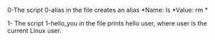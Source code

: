 0-The script 0-alias in the file creates an alias
	*Name: ls
	*Value: rm *

1- The script 1-hello_you in the file prints hello user, where user is the current Linux user.

